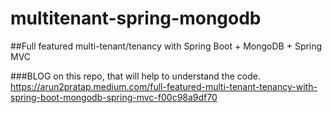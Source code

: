 # multitenant-spring-mongodb
##Full featured multi-tenant/tenancy with Spring Boot + MongoDB + Spring MVC

###BLOG on this repo, that will help to understand the code.
https://arun2pratap.medium.com/full-featured-multi-tenant-tenancy-with-spring-boot-mongodb-spring-mvc-f00c98a9df70 
